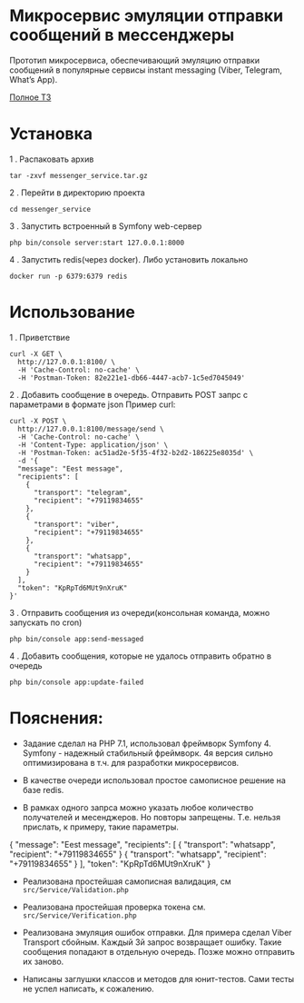 # Микросервис эмуляции отправки сообщений в мессенджеры

Прототип микросервиса, обеспечивающий эмуляцию отправки сообщений в популярные сервисы instant messaging (Viber, Telegram, What’s App).

[Полное ТЗ]( SPECIFICATION.md)

# Установка

1 . Распаковать архив

```
tar -zxvf messenger_service.tar.gz
```

2 . Перейти в директорию проекта

```
cd messenger_service
```

3 . Запустить встроенный в Symfony web-сервер

```
php bin/console server:start 127.0.0.1:8000
```

4 . Запустить redis(через docker). Либо установить локально

```
docker run -p 6379:6379 redis
```

# Использование

1 . Приветствие

```
curl -X GET \
  http://127.0.0.1:8100/ \
  -H 'Cache-Control: no-cache' \
  -H 'Postman-Token: 82e221e1-db66-4447-acb7-1c5ed7045049'
```

2 . Добавить сообщение в очередь.
Отправить POST запрс с параметрами в формате json
Пример curl:

```
curl -X POST \
  http://127.0.0.1:8100/message/send \
  -H 'Cache-Control: no-cache' \
  -H 'Content-Type: application/json' \
  -H 'Postman-Token: ac51ad2e-5f35-4f32-b2d2-186225e8035d' \
  -d '{
  "message": "Еest message",
  "recipients": [
    {
      "transport": "telegram",
      "recipient": "+79119834655"
    },
    {
      "transport": "viber",
      "recipient": "+79119834655"
    },
    {
      "transport": "whatsapp",
      "recipient": "+79119834655"
    }
  ],
  "token": "KpRpTd6MUt9nXruK"
}'
```

3 . Отправить сообщения из очереди(консольная команда, можно запускать по cron)

```
php bin/console app:send-messaged
```

4 . Добавить сообщения, которые не удалось отправить обратно в очередь

```
php bin/console app:update-failed
```

# Пояснения:

- Задание сделал на PHP 7.1, использовал фреймворк Symfony 4.
Symfony - надежный стабильный фреймворк. 4я версия сильно оптимизирована в т.ч. для разработки микросервисов.

- В качестве очереди использовал простое самописное решение на базе redis.

- В рамках одного запрса можно указать любое количество получателей и месенджеров. Но повторы запрещены. Т.е. нельзя 
прислать, к примеру, такие параметры.

{
  "message": "Еest message",
  "recipients": [
    {
      "transport": "whatsapp",
      "recipient": "+79119834655"
    }
    {
      "transport": "whatsapp",
      "recipient": "+79119834655"
    }
  ],
  "token": "KpRpTd6MUt9nXruK"
}

- Реализована простейшая самописная валидация, см ```src/Service/Validation.php```

- Реализована простейшая проверка токена см. ```src/Service/Verification.php```

- Реализована эмуляция ошибок отправки. Для примера сделал Viber Transport сбойным. Каждый 3й запрос возвращает ошибку.
Такие сообщения попадают в отдельную очередь. Позже можно отправить их заново.

- Написаны заглушки классов и методов для юнит-тестов. Сами тесты не успел написать, к сожалению.